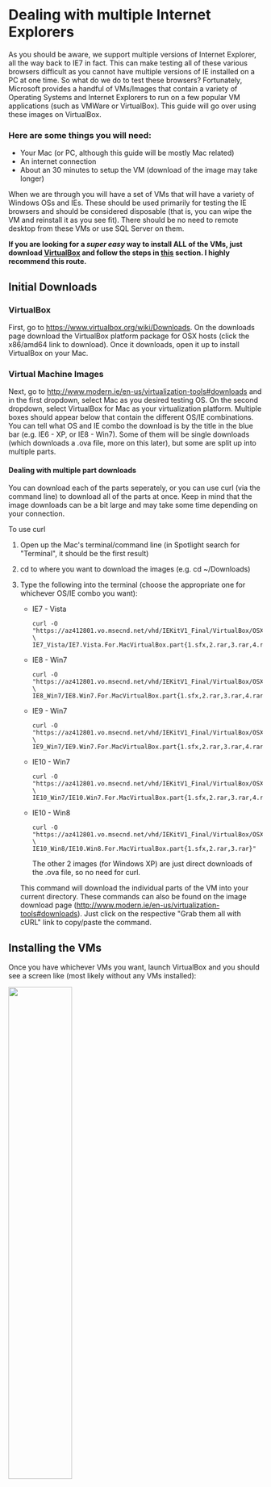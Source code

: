 # Dealing with multiple Internet Explorers
As you should be aware, we support multiple versions of Internet Explorer, all the way back to IE7 in fact. This can make testing all of these various browsers difficult as you cannot have multiple versions of IE installed on a PC at one time. So what do we do to test these browsers? Fortunately, Microsoft provides a handful of VMs/Images that contain a variety of Operating Systems and Internet Explorers to run on a few popular VM applications (such as VMWare or VirtualBox). This guide will go over using these images on VirtualBox.
### Here are some things you will need:
+ Your Mac (or PC, although this guide will be mostly Mac related)
+ An internet connection
+ About an 30 minutes to setup the VM (download of the image may take longer)

When we are through you will have a set of VMs that will have a variety of Windows OSs and IEs. These should be used primarily for testing the IE browsers and should be considered disposable (that is, you can wipe the VM and reinstall it as you see fit). There should be no need to remote desktop from these VMs or use SQL Server on them.

**If you are looking for a _super easy_ way to install ALL of the VMs, just download [VirtualBox](#virtualbox) and follow the steps in [this](#super-easy-install-on-maclinux) section. I highly recommend this route.**

## Initial Downloads
### VirtualBox
First, go to https://www.virtualbox.org/wiki/Downloads. On the downloads page download the VirtualBox platform package for OSX hosts (click the x86/amd64 link to download). Once it downloads, open it up to install VirtualBox on your Mac.

### Virtual Machine Images
Next, go to http://www.modern.ie/en-us/virtualization-tools#downloads and in the first dropdown, select Mac as you desired testing OS. On the second dropdown, select VirtualBox for Mac as your virtualization platform. Multiple boxes should appear below that contain the different OS/IE combinations. You can tell what OS and IE combo the download is by the title in the blue bar (e.g. IE6 - XP, or IE8 - Win7). Some of them will be single downloads (which downloads a .ova file, more on this later), but some are split up into multiple parts.

#### Dealing with multiple part downloads
You can download each of the parts seperately, or you can use curl (via the command line) to download all of the parts at once. Keep in mind that the image downloads can be a bit large and may take some time depending on your connection.

To use curl

1. Open up the Mac's terminal/command line (in Spotlight search for "Terminal", it should be the first result)
2. cd to where you want to download the images (e.g. cd ~/Downloads)
3. Type the following into the terminal (choose the appropriate one for whichever OS/IE combo you want):
    - IE7 - Vista
        ```
        curl -O "https://az412801.vo.msecnd.net/vhd/IEKitV1_Final/VirtualBox/OSX/ \
        IE7_Vista/IE7.Vista.For.MacVirtualBox.part{1.sfx,2.rar,3.rar,4.rar,5.rar}"
        ```

    - IE8 - Win7
        ```
        curl -O "https://az412801.vo.msecnd.net/vhd/IEKitV1_Final/VirtualBox/OSX/ \
        IE8_Win7/IE8.Win7.For.MacVirtualBox.part{1.sfx,2.rar,3.rar,4.rar,5.rar,6.rar}"
        ```

    - IE9 - Win7
        ```
        curl -O "https://az412801.vo.msecnd.net/vhd/IEKitV1_Final/VirtualBox/OSX/ \
        IE9_Win7/IE9.Win7.For.MacVirtualBox.part{1.sfx,2.rar,3.rar,4.rar,5.rar}"
        ```

    - IE10 - Win7
        ```
        curl -O "https://az412801.vo.msecnd.net/vhd/IEKitV1_Final/VirtualBox/OSX/ \
        IE10_Win7/IE10.Win7.For.MacVirtualBox.part{1.sfx,2.rar,3.rar,4.rar}"
        ```

    - IE10 - Win8
        ```   
        curl -O "https://az412801.vo.msecnd.net/vhd/IEKitV1_Final/VirtualBox/OSX/ \
        IE10_Win8/IE10.Win8.For.MacVirtualBox.part{1.sfx,2.rar,3.rar}"
        ```

      The other 2 images (for Windows XP) are just direct downloads of the .ova file, so no need for curl.

    This command will download the individual parts of the VM into your current directory. These commands can also be found on the image download page (http://www.modern.ie/en-us/virtualization-tools#downloads). Just click on the respective "Grab them all with cURL" link to copy/paste the command.

## Installing the VMs
Once you have whichever VMs you want, launch VirtualBox and you should see a screen like (most likely without any VMs installed):

<img src="https://raw.github.com/thebobalu/ie_testing/master/vb_pic/vb_initial_screen.png" width="50%" height="50%"/>

The images you downloaded will either have been downloaded as a .ova file, or in multiple parts. If you are trying to use a VM that is currently in multiple parts, cd to the directory the parts have been downloaded into and run the following command in the terminal to make the .sfx file executable. Just replace 'filename.sfx' with the name of the appropriate .sfx file:
```
chmod +x filename.sfx
```
Once that is done, run the following command in the terminal to expand the files into a .ova file (which VirtualBox can then use). Again, replace 'filename.sfx' with the name of the appropriate .sfx file.
```
./filename.sfx
``` 
Now, back in VirtualBox, click on File on the Mac's menu bar and select 'Import Appliance'. From here, click 'Open appliance' and choose the .ova file for the VM that you want to install. 

Once that completes, select the VM in VirtualBox and click 'Start' and the VM should start up and be ready for use.

Click Continue, check the 'Reinitialize the MAC address of all network cards' checkbox,  then click Import. VirtualBox will then install the VM. This may take some time.

## SUPER EASY Install on Mac/Linux
Just install [VirtualBox](#virtualbox) (from https://www.virtualbox.org/wiki/Downloads) and run the following command in the terminal:
```
curl -s https://raw.github.com/xdissent/ievms/master/ievms.sh | bash
```
Once that completes, which will take awhile to download ALL of the images, you will then have IE6, IE7, IE8, IE9, and IE10 running on separate virtual machines. :)

For more info on this process, see https://github.com/xdissent/ievms.

## Notes
### These VMs will have a time limits on them
+ IE7 – IE10: 90 days of total time from the moment you first use the VM. Basically it’s 30 days usage with two 30-day rearms.

    - To rearm, go into a command prompt and type in “slmgr –rearm“

+ IE6 on WinXP: Will expire 90 days from the time we upload it to modern.IE. There’s no rearm it but they’ll keep this refreshed when the 90 day kill date nears.

### At the end of the 90 days, here’s what will happen:
- IE7 – IE10: You’ll be able to use the VM for an hour before it shuts down
- IE6/WinXP: You’ll be prompted for an activation key with no way to get past it

That said, you should be able to revert the VM to its 'clean' snapshot to reset everything. Keep in mind that you will lose any saved files or downloads on that machine (but you should really only be using these VMs for IE testing purposes).

**For more information, feel free to visit these resources:**
- www.modern.ie
- https://github.com/xdissent/ievms
- http://blog.reybango.com/2013/02/04/making-internet-explorer-testing-easier-with-new-ie-vms/
- www.virtualbox.org

## Tips and Tricks
- If you want to use a higher version of IE on a particular OS (that supports it, of course). You can copy a VM and then upgrade the IE on it to your desired version.
- The super easy installation automatically creates snapshots of the VM in a 'clean' state. You can revert back to this snapshot at anytime if you mess up the VM somehow. For VMs you add yourself, you will need to create the snapshots yourself.
- Make sure you set the shared clipboard to 'bidirectional' on the VM so that you can copy/paste things between your VM and host.
- Make sure that you increase the RAM used on the VM if you are having performance issues.
- If you want to use Windows 7 and IE8 perform the following steps (also found [here](http://answers.microsoft.com/en-us/ie/forum/ie9-windows_7/downgrade-from-ie9-to-ie8-ie9-came-with-the-new/65bb334a-cc68-4940-99f7-6f0bb9376c80)).
    1. On the VM, go to the Control Panel
    2. Click on 'Uninstall a program'
    3. Click on 'View installed updates'
    4. Click on 'Windows Internet Explorer 9'
    5. Click 'Uninstall'
    6. Click 'Restart' to update the VM.
    7. Once complete, you should now have IE8.

- Keep in mind that this covers the major versions of IE. There are some sub-minor versions of each browser where, in rare cases, have caused issues. If you need specific build number versions of IE, for example a Beta release,  you may need to dig around. Many can be found [here](http://www.oldapps.com/internet_explorer.php). 
